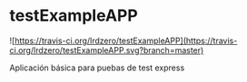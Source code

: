 # testExampleAPP
![https://travis-ci.org/lrdzero/testExampleAPP](https://travis-ci.org/lrdzero/testExampleAPP.svg?branch=master)

Aplicación básica para puebas de test express
